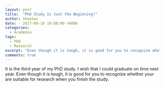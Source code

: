 ```yaml
---
layout: post
title:	"PhD Study Is Just the Beginning!"
author: Shankai
date:	2017-09-16 19:00:00 +0800
categories:
  - Academia
tags:
  - PhD
  - Research
excerpt: "Even though it is tough, it is good for you to recognize whether your are suitable for research when you finish the study"
comments: true
---
```


It is the third year of my PhD study. I wish that I could graduate on time next year. Even though it is tough, it is good for you to recognize whether your are suitable for research when you finish the study.
